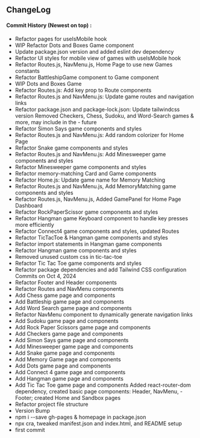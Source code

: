 ## ChangeLog

#### Commit History (Newest on top) :

- Refactor pages for useIsMobile hook
- WIP Refactor Dots and Boxes Game component
- Update package.json version and added eslint dev dependency
- Refactor UI styles for mobile view of games with useIsMobile hook
- Refactor Routes.js, NavMenu.js, Home Page to use new Games constants
- Refactor BattleshipGame component to Game component
- WIP Dots and Boxes Game
- Refactor Routes.js: Add key prop to Route components
- Refactor Routes.js and NavMenu.js: Update game routes and navigation links
- Refactor package.json and package-lock.json: Update tailwindcss version
  Removed Checkers, Chess, Sudoku, and Word-Search games & more, may include in the - future
- Refactor Simon Says game components and styles
- Refactor Routes.js and NavMenu.js: Add random colorizer for Home Page
- Refactor Snake game components and styles
- Refactor Routes.js and NavMenu.js: Add Minesweeper game components and styles
- Refactor Minesweeper game components and styles
- Refactor memory-matching Card and Game components
- Refactor Home.js: Update game name for Memory Matching
- Refactor Routes.js and NavMenu.js, Add MemoryMatching game components and styles
- Refactor Routes.js, NavMenu.js, Added GamePanel for Home Page Dashboard
- Refactor RockPaperScissor game components and styles
- Refactor Hangman game Keyboard component to handle key presses more efficiently
- Refactor Connect4 game components and styles, updated Routes
- Refactor TicTacToe & Hangman game components and styles
- Refactor import statements in Hangman game components
- Refactor Hangman game components and styles
- Removed unused custom css in tic-tac-toe
- Refactor Tic Tac Toe game components and styles
- Refactor package dependencies and add Tailwind CSS configuration
  Commits on Oct 4, 2024
- Refactor Footer and Header components
- Refactor Routes and NavMenu components
- Add Chess game page and components
- Add Battleship game page and components
- Add Word Search game page and components
- Refactor NavMenu component to dynamically generate navigation links
- Add Sudoku game page and components
- Add Rock Paper Scissors game page and components
- Add Checkers game page and components
- Add Simon Says game page and components
- Add Minesweeper game page and components
- Add Snake game page and components
- Add Memory Game page and components
- Add Dots game page and components
- Add Connect 4 game page and components
- Add Hangman game page and components
- Add Tic Tac Toe game page and components
  Added react-router-dom dependency, created basic page components: Header, NavMenu, - Footer; created Home and Sandbox pages
- Refactor project file structure
- Version Bump
- npm i --save gh-pages & homepage in package.json
- npx cra, tweaked manifest.json and index.html, and README setup
- first commit
